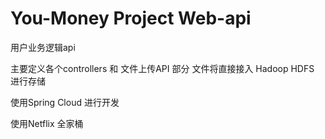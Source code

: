 # You-Money Project Web-api

用户业务逻辑api

主要定义各个controllers 和 文件上传API 部分 文件将直接接入 Hadoop HDFS 进行存储 

使用Spring Cloud 进行开发 

使用Netflix 全家桶 
